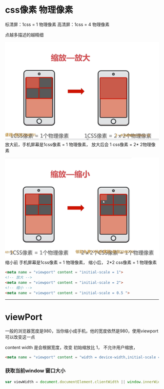 # css像素 物理像素

标清屏：1css =  1 物理像素
高清屏：1css =  4 物理像素

点越多描述的越精细

![magnify-img](Img\magnify.png)
放大前，手机屏幕是1css像素 = 1 物理像素，
放大后会 1 css像素 = 2* 2物理像素

![shrink-img](Img\shrink.png)
缩小前 手机屏幕是1css像素 = 1 物理像素，
缩小后， 2*2 css像素 = 1 物理像素

```html
<meta name = "viewport" content = "initial-scale = 1">
<!-- 放大 -->
<meta name = "viewport" content = "initial-scale = 2">
<!-- 缩小 -->
<meta name = "viewport" content = "initial-scale = 0.5 ">
```
---

# viewPort
一般的浏览器宽度是980，当你缩小成手机，他的宽度依然是980，使用viewport可以改变这一点

content width 是会根据宽度，改变
初始缩放比 1， 不允许用户缩放，

```html
<meta name = "viewport" content = "width = device-width,initial-scale = 1,user-scalable = no, maximum-scale = 1, minimum-scale = 1">
```

### 获取当前window 窗口大小

```js
var viewWidth = document.documentElement.clientWidth || window.innerWidth 
```